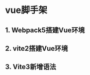 # vue脚手架
<ClientOnly>
  <Valine></Valine>
</ClientOnly>

## 1. Webpack5搭建Vue环境

## 2. vite2搭建Vue环境

## 3. Vite3新增语法